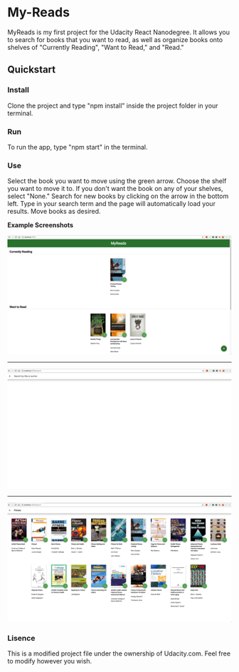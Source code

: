 # My-Reads

MyReads is my first project for the Udacity React Nanodegree. It allows you to search for books that you want to read, as well as organize books onto shelves of "Currently Reading", "Want to Read," and "Read."

## **Quickstart**

### **Install**

Clone the project and type "npm install" inside the project folder in your terminal.

### **Run**

To run the app, type "npm start" in the terminal.

### **Use**

Select the book you want to move using the green arrow. Choose the shelf you want to move it to. If you don't want the book on any of your shelves, select "None." Search for new books by clicking on the arrow in the bottom left. Type in your search term and the page will automatically load your results. Move books as desired.

**Example Screenshots**

![Screenshot](MyReads1.png)

---

![Screenshot](MyReads2.png)

---

![Screenshot](MyReads3.png)

### **Lisence**

This is a modified project file under the ownership of Udacity.com. Feel free to modify however you wish.
